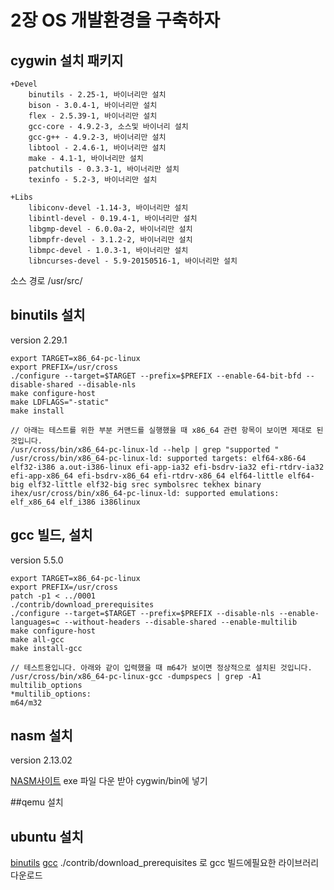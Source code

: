 # 2장 OS 개발환경을 구축하자

## cygwin 설치 패키지
```
+Devel
	binutils - 2.25-1, 바이너리만 설치
	bison - 3.0.4-1, 바이너리만 설치
	flex - 2.5.39-1, 바이너리만 설치
	gcc-core - 4.9.2-3, 소스및 바이너리 설치
	gcc-g++ - 4.9.2-3, 바이너리만 설치
	libtool - 2.4.6-1, 바이너리만 설치
	make - 4.1-1, 바이너리만 설치
	patchutils - 0.3.3-1, 바이너리만 설치
	texinfo - 5.2-3, 바이너리만 설치

+Libs
	libiconv-devel -1.14-3, 바이너리만 설치
	libintl-devel - 0.19.4-1, 바이너리만 설치
	libgmp-devel - 6.0.0a-2, 바이너리만 설치
	libmpfr-devel - 3.1.2-2, 바이너리만 설치
	libmpc-devel - 1.0.3-1, 바이너리만 설치
	libncurses-devel - 5.9-20150516-1, 바이너리만 설치
```
소스 경로 /usr/src/
## binutils 설치
version 2.29.1

```commandline
export TARGET=x86_64-pc-linux
export PREFIX=/usr/cross
./configure --target=$TARGET --prefix=$PREFIX --enable-64-bit-bfd --disable-shared --disable-nls
make configure-host
make LDFLAGS="-static"
make install

// 아래는 테스트를 위한 부분 커맨드를 실행했을 때 x86_64 관련 항목이 보이면 제대로 된 것입니다.
/usr/cross/bin/x86_64-pc-linux-ld --help | grep "supported "
/usr/cross/bin/x86_64-pc-linux-ld: supported targets: elf64-x86-64 elf32-i386 a.out-i386-linux efi-app-ia32 efi-bsdrv-ia32 efi-rtdrv-ia32 efi-app-x86_64 efi-bsdrv-x86_64 efi-rtdrv-x86_64 elf64-little elf64-big elf32-little elf32-big srec symbolsrec tekhex binary ihex/usr/cross/bin/x86_64-pc-linux-ld: supported emulations: elf_x86_64 elf_i386 i386linux
```

## gcc 빌드, 설치
version 5.5.0  

```commandline
export TARGET=x86_64-pc-linux
export PREFIX=/usr/cross
patch -p1 < ../0001
./contrib/download_prerequisites
./configure --target=$TARGET --prefix=$PREFIX --disable-nls --enable-languages=c --without-headers --disable-shared --enable-multilib
make configure-host
make all-gcc
make install-gcc

// 테스트용입니다. 아래와 같이 입력했을 때 m64가 보이면 정상적으로 설치된 것입니다.
/usr/cross/bin/x86_64-pc-linux-gcc -dumpspecs | grep -A1 multilib_options
*multilib_options:
m64/m32
```

## nasm 설치
version 2.13.02

[NASM사이트](http://www.nasm.us/)
exe 파일 다운 받아 cygwin/bin에 넣기

##qemu 설치

## ubuntu 설치
[binutils](http://ftp.gnu.org/gnu/binutils/)
[gcc](https://bigsearcher.com/mirrors/gcc/releases/gcc-4.9.4/)
./contrib/download_prerequisites 로 gcc 빌드에필요한 라이브러리 다운로드